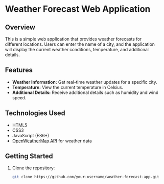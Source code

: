 # Weather Forecast Web Application

## Overview

This is a simple web application that provides weather forecasts for different locations. Users can enter the name of a city, and the application will display the current weather conditions, temperature, and additional details.

## Features

- **Weather Information:** Get real-time weather updates for a specific city.
- **Temperature:** View the current temperature in Celsius.
- **Additional Details:** Receive additional details such as humidity and wind speed.

## Technologies Used

- HTML5
- CSS3
- JavaScript (ES6+)
- [OpenWeatherMap API](https://openweathermap.org/api) for weather data

## Getting Started

1. Clone the repository:

   ```bash
   git clone https://github.com/your-username/weather-forecast-app.git


